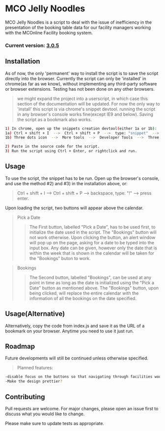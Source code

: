 # MCO Jelly Noodles
MCO Jelly Noodles is a script to deal with the issue of inefficiency in the presentation of the booking table data for our facility managers working with the MCOnline Facility booking system.


### Current version: [3.0.5]

##  Installation
As of now, the only 'permanent' way to install the script is to save the script directly into the browser.
Currently the script can only be 'installed' in chrome(as far as we know), without implementing any third-party software or browser extensions. Testing has not been done on any other browsers.
>we might expand the project into a userscript, in which case this section of the documentation will be updated. For now the only way to 'install' this script is via chrome's snippet devtool. running the script in any browser's console works fine(except IE9 and below). Saving the script as a bookmark also works.

```bash 
1) In chrome, open up the snippets creation devtool(either 1a or 1b):
1a) Ctrl + shift + I  -->  Ctrl + shift + P  -->  type: "snippet"  -->  select "Create new snippet".
1b) Three dots icon  -->  More tools  -->  Developer Tools  -->  Three dots icon  -->  Run command  -->  type: "snippet"  -->  select "Create new snippet".

2) Paste in the source code for the script.
3) Run the script using Ctrl + Enter, or rightclick and run.
```

## Usage

To use the script, the snippet has to be run. Open up the browser's console, and use the method #2) and #3) in the installation above, or:

>Ctrl + shift + I  -->  Ctrl + shift + P  --> backspace, type: "!"  -->  press enter.

Upon loading the script, two buttons will appear above the calendar. 

>Pick a Date
>>The First button, labelled "Pick a Date", has to be used first, to initialize the date used in the script. The "Bookings" button will not work otherwise. Upon clicking the button, an alert window will pop up on the page, asking for a date to be typed into the input box. Any date can be given, however only the date that is within the week that is shown in the calendar will be taken for the "Bookings" buton to work.

>Bookings
>>The Second button, labelled "Bookings", can be used at any point in time as long as the date is initialized using the "Pick a Date" button as mentioned above. The "Bookings" button, upon being clicked, will replace the entire calendar with the information of all the bookings on the date specified.

## Usage(Alternative)
Alternatively, copy the code from index.js and save it as the URL of a bookmark on your browser. Anytime you need to use it just run.

## Roadmap
Future developments will still be continued unless otherwise specified.

>Planned features:
```bash
-disable focus on the buttons so that navigating through facilities would be easier
-Make the design prettier?
```

## Contributing
Pull requests are welcome. For major changes, please open an issue first to discuss what you would like to change.

Please make sure to update tests as appropriate.


[3.0.5]: https://github.com/Hantasmagoria/mcojn/blob/master/index.js
